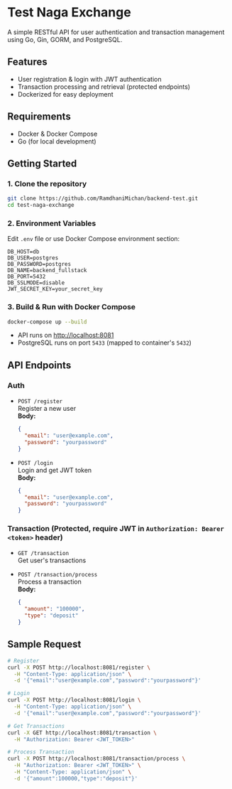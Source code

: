 # Test Naga Exchange

A simple RESTful API for user authentication and transaction management using Go, Gin, GORM, and PostgreSQL.

## Features

- User registration & login with JWT authentication
- Transaction processing and retrieval (protected endpoints)
- Dockerized for easy deployment

## Requirements

- Docker & Docker Compose
- Go (for local development)

## Getting Started

### 1. Clone the repository

```sh
git clone https://github.com/RamdhaniMichan/backend-test.git
cd test-naga-exchange
```

### 2. Environment Variables

Edit `.env` file or use Docker Compose environment section:

```
DB_HOST=db
DB_USER=postgres
DB_PASSWORD=postgres
DB_NAME=backend_fullstack
DB_PORT=5432
DB_SSLMODE=disable
JWT_SECRET_KEY=your_secret_key
```

### 3. Build & Run with Docker Compose

```sh
docker-compose up --build
```

- API runs on [http://localhost:8081](http://localhost:8081)
- PostgreSQL runs on port `5433` (mapped to container's `5432`)

## API Endpoints

### Auth

- `POST /register`  
  Register a new user  
  **Body:**  
  ```json
  {
    "email": "user@example.com",
    "password": "yourpassword"
  }
  ```

- `POST /login`  
  Login and get JWT token  
  **Body:**  
  ```json
  {
    "email": "user@example.com",
    "password": "yourpassword"
  }
  ```

### Transaction (Protected, require JWT in `Authorization: Bearer <token>` header)

- `GET /transaction`  
  Get user's transactions

- `POST /transaction/process`  
  Process a transaction  
  **Body:**  
  ```json
  {
    "amount": "100000",
    "type": "deposit"
  }
  ```

## Sample Request

```sh
# Register
curl -X POST http://localhost:8081/register \
  -H "Content-Type: application/json" \
  -d '{"email":"user@example.com","password":"yourpassword"}'

# Login
curl -X POST http://localhost:8081/login \
  -H "Content-Type: application/json" \
  -d '{"email":"user@example.com","password":"yourpassword"}'

# Get Transactions
curl -X GET http://localhost:8081/transaction \
  -H "Authorization: Bearer <JWT_TOKEN>"

# Process Transaction
curl -X POST http://localhost:8081/transaction/process \
  -H "Authorization: Bearer <JWT_TOKEN>" \
  -H "Content-Type: application/json" \
  -d '{"amount":100000,"type":"deposit"}'
```